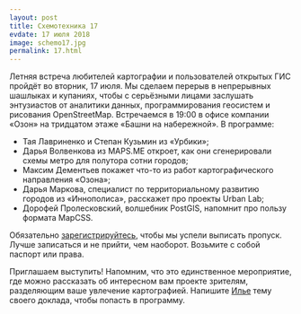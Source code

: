 ```yaml
---
layout: post
title: Схемотехника 17
evdate: 17 июля 2018
image: schemo17.jpg
permalink: 17.html
---
```

Летняя встреча любителей картографии и пользователей открытых ГИС пройдёт
во вторник, 17 июля. Мы сделаем перерыв в непрерывных шашлыках и купаниях, чтобы
с серьёзными лицами заслушать энтузиастов от аналитики данных, программирования
геосистем и рисования OpenStreetMap. Встречаемся в 19:00 в офисе компании «Озон»
на тридцатом этаже «Башни на набережной». В программе:

* Тая Лавриненко и Степан Кузьмин из «Урбики»;
* Дарья Волвенкова из MAPS.ME откроет, как они сгенерировали схемы метро для полутора сотни городов;
* Максим Дементьев покажет что-то из работ картографического направления «Озона»;
* Дарья Маркова, специалист по территориальному развитию городов из «Иннополиса», расскажет про проекты Urban Lab;
* Дорофей Пролесковский, волшебник PostGIS, напомнит про пользу формата MapCSS.

Обязательно [зарегистрируйтесь](https://iz.timepad.ru/event/754613/), чтобы мы успели выписать
пропуск. Лучше записаться и не прийти, чем наоборот. Возьмите с собой паспорт или права.

Приглашаем выступить! Напомним, что это единственное мероприятие, где можно рассказать об
интересном вам проекте зрителям, разделяющим ваше увлечение картографией.
Напишите [Илье](mailto:ilya@zverev.info) тему своего доклада, чтобы попасть в программу.
